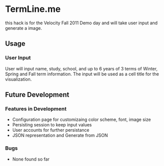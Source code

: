 # TermLine.me
this hack is for the Velocity Fall 2011 Demo day and will take user input and generate a image.

## Usage

### User Input
User will input name, study, school, and up to 6 years of 3 terms of Winter, Spring and Fall term information. The input will be used as a cell title for the visualization.

## Future Development

### Features in Development

- Configuration page for customizaing color scheme, font, image size
- Persisting session to keep input values 
- User accounts for further persistance
- JSON representation and Generate from JSON

### Bugs

- None found so far
